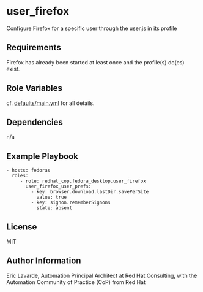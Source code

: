 user\_firefox
============

Configure Firefox for a specific user through the user.js in its profile

Requirements
------------

Firefox has already been started at least once and the profile(s) do(es) exist.

Role Variables
--------------

cf. [defaults/main.yml](defaults/main.yml) for all details.

Dependencies
------------

n/a

Example Playbook
----------------

    - hosts: fedoras
      roles:
         - role: redhat_cop.fedora_desktop.user_firefox
           user_firefox_user_prefs:
             - key: browser.download.lastDir.savePerSite
               value: true
             - key: signon.rememberSignons
               state: absent

License
-------

MIT

Author Information
------------------

Eric Lavarde, Automation Principal Architect at Red Hat Consulting,
with the Automation Community of Practice (CoP) from Red Hat
